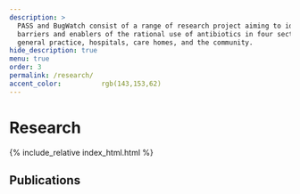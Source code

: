 ```yaml
---
description: >
  PASS and BugWatch consist of a range of research project aiming to identify
  barriers and enablers of the rational use of antibiotics in four sectors:
  general practice, hospitals, care homes, and the community.
hide_description: true
menu: true
order: 3
permalink: /research/
accent_color:          rgb(143,153,62)
---
```


# Research

{% include_relative index_html.html %}


## Publications
[Design]: BugWatch/index.md
